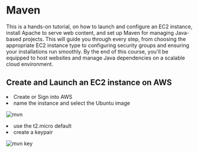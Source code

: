 # Maven

This is a hands-on tutorial, on how to launch and configure an EC2 instance, install Apache to serve web content, and set up Maven for managing Java-based projects. This will guide you through every step, from choosing the appropriate EC2 instance type to configuring security groups and ensuring your installations run smoothly. By the end of this course, you'll be equipped to host websites and manage Java dependencies on a scalable cloud environment. 

<h2>Create and Launch an EC2 instance on AWS</h2>
<li>Create or Sign into AWS</li>
<li>name the instance and select the Ubuntu image</li>

![mvn](https://github.com/user-attachments/assets/5b02b28b-53b8-4598-b1f1-4171ca5d8ffb)

<li>use the t2.micro default</li>
<li>create a keypair</li>

![mvn key](https://github.com/user-attachments/assets/0dba0a1a-1ad7-4b91-9d6b-86df94a8234e)





